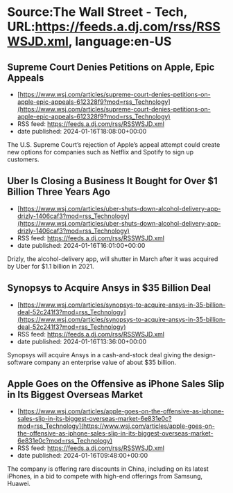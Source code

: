 # Source:The Wall Street - Tech, URL:https://feeds.a.dj.com/rss/RSSWSJD.xml, language:en-US

## Supreme Court Denies Petitions on Apple, Epic Appeals
 - [https://www.wsj.com/articles/supreme-court-denies-petitions-on-apple-epic-appeals-612328f9?mod=rss_Technology](https://www.wsj.com/articles/supreme-court-denies-petitions-on-apple-epic-appeals-612328f9?mod=rss_Technology)
 - RSS feed: https://feeds.a.dj.com/rss/RSSWSJD.xml
 - date published: 2024-01-16T18:08:00+00:00

The U.S. Supreme Court’s rejection of Apple’s appeal attempt could create new options for companies such as Netflix and Spotify to sign up customers.

## Uber Is Closing a Business It Bought for Over $1 Billion Three Years Ago
 - [https://www.wsj.com/articles/uber-shuts-down-alcohol-delivery-app-drizly-1406caf3?mod=rss_Technology](https://www.wsj.com/articles/uber-shuts-down-alcohol-delivery-app-drizly-1406caf3?mod=rss_Technology)
 - RSS feed: https://feeds.a.dj.com/rss/RSSWSJD.xml
 - date published: 2024-01-16T16:01:00+00:00

Drizly, the alcohol-delivery app, will shutter in March after it was acquired by Uber for $1.1 billion in 2021.

## Synopsys to Acquire Ansys in $35 Billion Deal
 - [https://www.wsj.com/articles/synopsys-to-acquire-ansys-in-35-billion-deal-52c241f3?mod=rss_Technology](https://www.wsj.com/articles/synopsys-to-acquire-ansys-in-35-billion-deal-52c241f3?mod=rss_Technology)
 - RSS feed: https://feeds.a.dj.com/rss/RSSWSJD.xml
 - date published: 2024-01-16T13:36:00+00:00

Synopsys will acquire Ansys in a cash-and-stock deal giving the design-software company an enterprise value of about $35 billion.

## Apple Goes on the Offensive as iPhone Sales Slip in Its Biggest Overseas Market
 - [https://www.wsj.com/articles/apple-goes-on-the-offensive-as-iphone-sales-slip-in-its-biggest-overseas-market-6e831e0c?mod=rss_Technology](https://www.wsj.com/articles/apple-goes-on-the-offensive-as-iphone-sales-slip-in-its-biggest-overseas-market-6e831e0c?mod=rss_Technology)
 - RSS feed: https://feeds.a.dj.com/rss/RSSWSJD.xml
 - date published: 2024-01-16T09:48:00+00:00

The company is offering rare discounts in China, including on its latest iPhones, in a bid to compete with high-end offerings from Samsung, Huawei.

